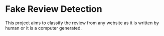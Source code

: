 # Fake Review Detection
 This project aims to classify the review from any website as it is written by human or it is a computer generated. 
